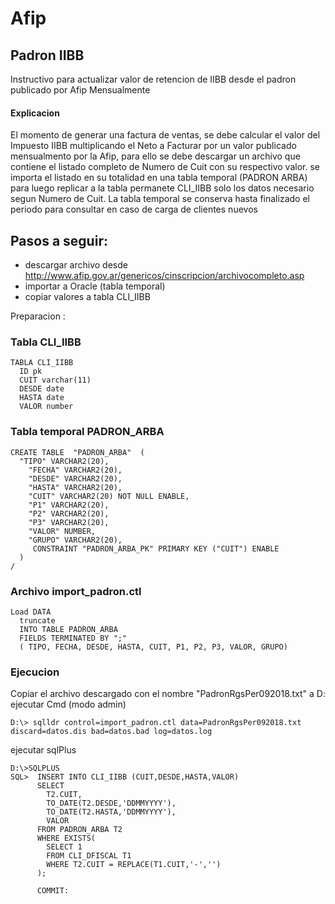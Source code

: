 # Afip

## Padron IIBB
Instructivo para actualizar valor de retencion de IIBB desde el padron publicado por Afip Mensualmente

#### Explicacion
El momento de generar una factura de ventas, se debe calcular el valor del Impuesto IIBB multiplicando el Neto a Facturar por un valor publicado mensualmento por la Afip, para ello se debe descargar un archivo que contiene el listado completo de Numero de Cuit con su respectivo valor. se importa el listado en su totalidad en una tabla temporal (PADRON ARBA) para luego replicar a la tabla permanete CLI_IIBB solo los datos necesario segun Numero de Cuit. La tabla temporal se conserva hasta finalizado el periodo para consultar en caso de carga de clientes nuevos

## Pasos a seguir:
- descargar archivo desde http://www.afip.gov.ar/genericos/cinscripcion/archivocompleto.asp
- importar a Oracle (tabla temporal)
- copiar valores a tabla CLI_IIBB

Preparacion :
### Tabla CLI_IIBB
```
TABLA CLI_IIBB
  ID pk
  CUIT varchar(11)
  DESDE date
  HASTA date
  VALOR number
```

### Tabla temporal PADRON_ARBA
```
CREATE TABLE  "PADRON_ARBA"  (
  "TIPO" VARCHAR2(20), 
	"FECHA" VARCHAR2(20), 
	"DESDE" VARCHAR2(20), 
	"HASTA" VARCHAR2(20), 
	"CUIT" VARCHAR2(20) NOT NULL ENABLE, 
	"P1" VARCHAR2(20), 
	"P2" VARCHAR2(20), 
	"P3" VARCHAR2(20), 
	"VALOR" NUMBER, 
	"GRUPO" VARCHAR2(20), 
	 CONSTRAINT "PADRON_ARBA_PK" PRIMARY KEY ("CUIT") ENABLE
  )
/
```

### Archivo import_padron.ctl
```
Load DATA 
  truncate 
  INTO TABLE PADRON_ARBA
  FIELDS TERMINATED BY ";" 
  ( TIPO, FECHA, DESDE, HASTA, CUIT, P1, P2, P3, VALOR, GRUPO) 
```

### Ejecucion

Copiar el archivo descargado con el nombre "PadronRgsPer092018.txt" a D:
ejecutar Cmd (modo admin)
```
D:\> sqlldr control=import_padron.ctl data=PadronRgsPer092018.txt discard=datos.dis bad=datos.bad log=datos.log 
```
ejecutar sqlPlus

```
D:\>SQLPLUS 
SQL>  INSERT INTO CLI_IIBB (CUIT,DESDE,HASTA,VALOR)
      SELECT 
        T2.CUIT,
        TO_DATE(T2.DESDE,'DDMMYYYY'),
        TO_DATE(T2.HASTA,'DDMMYYYY'),
        VALOR 
      FROM PADRON_ARBA T2
      WHERE EXISTS(
        SELECT 1 
        FROM CLI_DFISCAL T1 
        WHERE T2.CUIT = REPLACE(T1.CUIT,'-','')
      );

      COMMIT:
```

